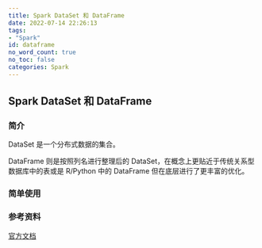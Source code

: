 ```yaml
---
title: Spark DataSet 和 DataFrame
date: 2022-07-14 22:26:13
tags:
- "Spark"
id: dataframe
no_word_count: true
no_toc: false
categories: Spark
---
```


## Spark DataSet 和 DataFrame

### 简介

DataSet 是一个分布式数据的集合。

DataFrame 则是按照列名进行整理后的 DataSet，在概念上更贴近于传统关系型数据库中的表或是 R/Python 中的 DataFrame 但在底层进行了更丰富的优化。

### 简单使用



### 参考资料

[官方文档](https://spark.apache.org/docs/latest/sql-programming-guide.html)
